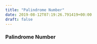 ```yaml
---
title: "Palindrome Number"
date: 2019-08-12T07:19:26.791419+00:00
draft: false
---
```


### Palindrome Number
